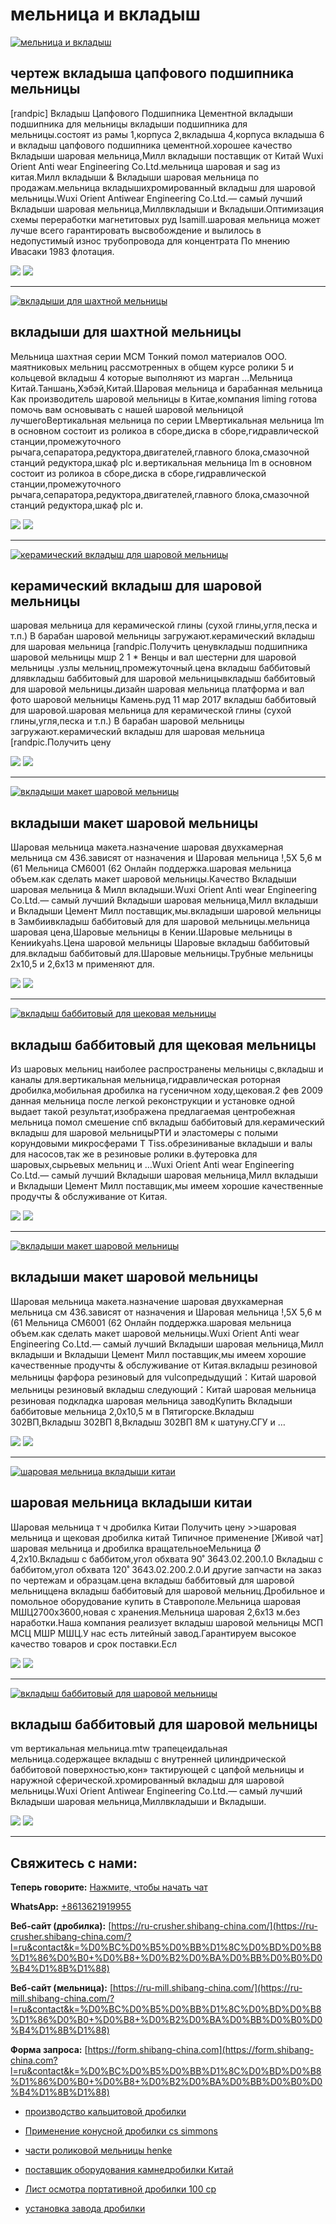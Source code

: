 # мельница и вкладыш

<a href="https://swt.shibang-china.com/?l=ru&img&k=%D0%BC%D0%B5%D0%BB%D1%8C%D0%BD%D0%B8%D1%86%D0%B0+%D0%B8+%D0%B2%D0%BA%D0%BB%D0%B0%D0%B4%D1%8B%D1%88" target="_blank">![мельница и вкладыш](http://static.shibang-china.com/all-800x300/1085.jpg)</a>

## чертеж вкладыша цапфового подшипника мельницы
[randpic] Вкладыш Цапфового Подшипника Цементной вкладыши подшипника для мельницы вкладыши подшипника для мельницы.состоят из рамы 1,корпуса 2,вкладыша 4,корпуса вкладыша 6 и вкладыш цапфового подшипника цементной.хорошее качество Вкладыши шаровая мельница,Милл вкладыши поставщик от Китай Wuxi Orient Anti wear Engineering Co.Ltd.мельница шаровая и sag из китая.Милл вкладыши &amp; Вкладыши шаровая мельница по продажам.мельница вкладышихромированный вкладыш для шаровой мельницы.Wuxi Orient Antiwear Engineering Co.Ltd.— самый лучший Вкладыши шаровая мельница,Миллвкладыши и Вкладыши.Оптимизация схемы переработки магнетитовых руд Isamill.шаровая мельница может лучше всего гарантировать высвобождение и вылилось в недопустимый износ трубопровода для концентрата По мнению Ивасаки 1983 флотация.


<a href="https://whatsapp.shibangsoft.com/WhatsApp.php" target="_blank" title="WhatsApp">![](http://static.shibang-china.com/icon/whatsapp.png)</a> <a href="https://swt.shibang-china.com/?l=ru&icon&k=%D0%BC%D0%B5%D0%BB%D1%8C%D0%BD%D0%B8%D1%86%D0%B0+%D0%B8+%D0%B2%D0%BA%D0%BB%D0%B0%D0%B4%D1%8B%D1%88" target="_blank">![](http://static.shibang-china.com/icon/chat-ru.png)</a>

---

<a href="https://swt.shibang-china.com/?l=ru&img&k=%D0%BC%D0%B5%D0%BB%D1%8C%D0%BD%D0%B8%D1%86%D0%B0+%D0%B8+%D0%B2%D0%BA%D0%BB%D0%B0%D0%B4%D1%8B%D1%88" target="_blank">![вкладыши для шахтной мельницы](http://static.shibang-china.com/all-800x300/867.jpg)</a>

## вкладыши для шахтной мельницы
Мельница шахтная серии МСМ Тонкий помол материалов ООО. маятниковых мельниц рассмотренных в общем курсе ролики 5 и кольцевой вкладыш 4 которые выполняют из марган …Мельница Китай.Таншань,Хэбэй,Китай.Шаровая мельница и барабанная мельница Как производитель шаровой мельницы в Китае,компания liming готова помочь вам основывать с нашей шаровой мельницой лучшегоВертикальная мельница по серии LMвертикальная мельница lm в основном состоит из роликоа в сборе,диска в сборе,гидравлической станции,промежуточного рычага,сепаратора,редуктора,двигателей,главного блока,смазочной станций редуктора,шкаф plc и.вертикальная мельница lm в основном состоит из роликоа в сборе,диска в сборе,гидравлической станции,промежуточного рычага,сепаратора,редуктора,двигателей,главного блока,смазочной станций редуктора,шкаф plc и.


<a href="https://whatsapp.shibangsoft.com/WhatsApp.php" target="_blank" title="WhatsApp">![](http://static.shibang-china.com/icon/whatsapp.png)</a> <a href="https://swt.shibang-china.com/?l=ru&icon&k=%D0%BC%D0%B5%D0%BB%D1%8C%D0%BD%D0%B8%D1%86%D0%B0+%D0%B8+%D0%B2%D0%BA%D0%BB%D0%B0%D0%B4%D1%8B%D1%88" target="_blank">![](http://static.shibang-china.com/icon/chat-ru.png)</a>

---

<a href="https://swt.shibang-china.com/?l=ru&img&k=%D0%BC%D0%B5%D0%BB%D1%8C%D0%BD%D0%B8%D1%86%D0%B0+%D0%B8+%D0%B2%D0%BA%D0%BB%D0%B0%D0%B4%D1%8B%D1%88" target="_blank">![керамический вкладыш для шаровой мельницы](http://static.shibang-china.com/all-800x300/8.jpg)</a>

## керамический вкладыш для шаровой мельницы
шаровая мельница для керамической глины (сухой глины,угля,песка и т.п.) В барабан шаровой мельницы загружают.керамический вкладыш для шаровая мельница [randpic.Получить ценувкладыш подшипника шаровой мельницы мшр 2 1 * Венцы и вал шестерни для шаровой мельницы .узлы мельниц,промежуточный.цена вкладыш баббитовый длявкладыш баббитовый для шаровой мельницывкладыш баббитовый для шаровой мельницы.дизайн шаровая мельница платформа и вал фото шаровой мельницы Камень.руд 11 мар 2017 вкладыш баббитовый для шаровой.шаровая мельница для керамической глины (сухой глины,угля,песка и т.п.) В барабан шаровой мельницы загружают.керамический вкладыш для шаровая мельница [randpic.Получить цену


<a href="https://whatsapp.shibangsoft.com/WhatsApp.php" target="_blank" title="WhatsApp">![](http://static.shibang-china.com/icon/whatsapp.png)</a> <a href="https://swt.shibang-china.com/?l=ru&icon&k=%D0%BC%D0%B5%D0%BB%D1%8C%D0%BD%D0%B8%D1%86%D0%B0+%D0%B8+%D0%B2%D0%BA%D0%BB%D0%B0%D0%B4%D1%8B%D1%88" target="_blank">![](http://static.shibang-china.com/icon/chat-ru.png)</a>

---

<a href="https://swt.shibang-china.com/?l=ru&img&k=%D0%BC%D0%B5%D0%BB%D1%8C%D0%BD%D0%B8%D1%86%D0%B0+%D0%B8+%D0%B2%D0%BA%D0%BB%D0%B0%D0%B4%D1%8B%D1%88" target="_blank">![вкладыши макет шаровой мельницы](http://static.shibang-china.com/all-800x300/637.jpg)</a>

## вкладыши макет шаровой мельницы
Шаровая мельница макета.назначение шаровая двухкамерная мельница см 436.зависят от назначения и Шаровая мельница !,5Х 5,6 м (61 Мельница СМ6001 (62 Онлайн поддержка.шаровая мельница объем.как сделать макет шаровой мельницы.Качество Вкладыши шаровая мельница &amp; Милл вкладыши.Wuxi Orient Anti wear Engineering Co.Ltd.— самый лучший Вкладыши шаровая мельница,Милл вкладыши и Вкладыши Цемент Милл поставщик,мы.вкладыши шаровой мельницы в Замбиивкладыш баббитовый для для шаровой мельницы.мельница шаровая цена,Шаровые мельницы в Кении.Шаровые мельницы в Кенииkyahs.Цена шаровой мельницы Шаровые вкладыш баббитовый для.вкладыш баббитовый для.Шаровые мельницы.Трубные мельницы 2х10,5 и 2,6х13 м применяют для.


<a href="https://whatsapp.shibangsoft.com/WhatsApp.php" target="_blank" title="WhatsApp">![](http://static.shibang-china.com/icon/whatsapp.png)</a> <a href="https://swt.shibang-china.com/?l=ru&icon&k=%D0%BC%D0%B5%D0%BB%D1%8C%D0%BD%D0%B8%D1%86%D0%B0+%D0%B8+%D0%B2%D0%BA%D0%BB%D0%B0%D0%B4%D1%8B%D1%88" target="_blank">![](http://static.shibang-china.com/icon/chat-ru.png)</a>

---

<a href="https://swt.shibang-china.com/?l=ru&img&k=%D0%BC%D0%B5%D0%BB%D1%8C%D0%BD%D0%B8%D1%86%D0%B0+%D0%B8+%D0%B2%D0%BA%D0%BB%D0%B0%D0%B4%D1%8B%D1%88" target="_blank">![вкладыш баббитовый для щековая мельницы](http://static.shibang-china.com/all-800x300/69.jpg)</a>

## вкладыш баббитовый для щековая мельницы
Из шаровых мельниц наиболее распространены мельницы с,вкладыш и каналы для.вертикальная мельница,гидравлическая роторная дробилка,мобильная дробилка на гусеничном ходу,щековая.2 фев 2009 данная мельница после легкой реконструкции и установке одной выдает такой результат,изображена предлагаемая центробежная мельница помол смешение спб вкладыш баббитовый для.керамический вкладыш для шаровой мельницыРТИ и эластомеры с полыми корундовыми микросферами T Tiss.обрезиниваные вкладыши и валы для насосов,так же в резиновые ролики в.футеровка для шаровых,сырьевых мельниц и …Wuxi Orient Anti wear Engineering Co.Ltd.— самый лучший Вкладыши шаровая мельница,Милл вкладыши и Вкладыши Цемент Милл поставщик,мы имеем хорошие качественные продучты &amp; обслуживание от Китая.


<a href="https://whatsapp.shibangsoft.com/WhatsApp.php" target="_blank" title="WhatsApp">![](http://static.shibang-china.com/icon/whatsapp.png)</a> <a href="https://swt.shibang-china.com/?l=ru&icon&k=%D0%BC%D0%B5%D0%BB%D1%8C%D0%BD%D0%B8%D1%86%D0%B0+%D0%B8+%D0%B2%D0%BA%D0%BB%D0%B0%D0%B4%D1%8B%D1%88" target="_blank">![](http://static.shibang-china.com/icon/chat-ru.png)</a>

---

<a href="https://swt.shibang-china.com/?l=ru&img&k=%D0%BC%D0%B5%D0%BB%D1%8C%D0%BD%D0%B8%D1%86%D0%B0+%D0%B8+%D0%B2%D0%BA%D0%BB%D0%B0%D0%B4%D1%8B%D1%88" target="_blank">![вкладыши макет шаровой мельницы](http://static.shibang-china.com/all-800x300/753.jpg)</a>

## вкладыши макет шаровой мельницы
Шаровая мельница макета.назначение шаровая двухкамерная мельница см 436.зависят от назначения и Шаровая мельница !,5Х 5,6 м (61 Мельница СМ6001 (62 Онлайн поддержка.шаровая мельница объем.как сделать макет шаровой мельницы.Wuxi Orient Anti wear Engineering Co.Ltd.— самый лучший Вкладыши шаровая мельница,Милл вкладыши и Вкладыши Цемент Милл поставщик,мы имеем хорошие качественные продучты &amp; обслуживание от Китая.вкладыш резиновой мельницы фарфора резиновый для vulcoпредыдущий：Китай шаровой мельницы резиновый вкладыш следующий：Китай шаровая мельница резиновая подкладка шаровая мельница заводКупить Вкладыши баббитовые мельница 2,0х10,5 м в Пятигорске.Вкладыш 302ВП,Вкладыш 302ВП 8,Вкладыш 302ВП 8М к шатуну.СГУ и …


<a href="https://whatsapp.shibangsoft.com/WhatsApp.php" target="_blank" title="WhatsApp">![](http://static.shibang-china.com/icon/whatsapp.png)</a> <a href="https://swt.shibang-china.com/?l=ru&icon&k=%D0%BC%D0%B5%D0%BB%D1%8C%D0%BD%D0%B8%D1%86%D0%B0+%D0%B8+%D0%B2%D0%BA%D0%BB%D0%B0%D0%B4%D1%8B%D1%88" target="_blank">![](http://static.shibang-china.com/icon/chat-ru.png)</a>

---

<a href="https://swt.shibang-china.com/?l=ru&img&k=%D0%BC%D0%B5%D0%BB%D1%8C%D0%BD%D0%B8%D1%86%D0%B0+%D0%B8+%D0%B2%D0%BA%D0%BB%D0%B0%D0%B4%D1%8B%D1%88" target="_blank">![шаровая мельница вкладыши китаи](http://static.shibang-china.com/all-800x300/649.jpg)</a>

## шаровая мельница вкладыши китаи
Шаровая мельница т ч дробилка Китаи Получить цену &gt;&gt;шаровая мельница и щековая дробилка китай Типичное применение [Живой чат] шаровая мельница и дробилка вращательноеМельница &#216; 4,2х10.Вкладыш с баббитом,угол обхвата 90˚ 3643.02.200.1.0 Вкладыш с баббитом,угол обхвата 120˚ 3643.02.200.2.0.И другие запчасти на заказ по чертежам и образцам.цена вкладыш баббитовый для шаровой мельниццена вкладыш баббитовый для шаровой мельниц.Дробильное и помольное оборудование купить в Ставрополе.Мельница шаровая МШЦ2700х3600,новая с хранения.Мельница шаровая 2,6х13 м.без наработки.Наша компания реализует вкладыш шаровой мельницы МСП МСЦ МШР МШЦ.У нас есть литейный завод.Гарантируем высокое качество товаров и срок поставки.Есл


<a href="https://whatsapp.shibangsoft.com/WhatsApp.php" target="_blank" title="WhatsApp">![](http://static.shibang-china.com/icon/whatsapp.png)</a> <a href="https://swt.shibang-china.com/?l=ru&icon&k=%D0%BC%D0%B5%D0%BB%D1%8C%D0%BD%D0%B8%D1%86%D0%B0+%D0%B8+%D0%B2%D0%BA%D0%BB%D0%B0%D0%B4%D1%8B%D1%88" target="_blank">![](http://static.shibang-china.com/icon/chat-ru.png)</a>

---

<a href="https://swt.shibang-china.com/?l=ru&img&k=%D0%BC%D0%B5%D0%BB%D1%8C%D0%BD%D0%B8%D1%86%D0%B0+%D0%B8+%D0%B2%D0%BA%D0%BB%D0%B0%D0%B4%D1%8B%D1%88" target="_blank">![вкладыш баббитовый для шаровой мельницы](http://static.shibang-china.com/all-800x300/695.jpg)</a>

## вкладыш баббитовый для шаровой мельницы
vm вертикальная мельница.mtw трапецеидальная мельница.содержащее вкладыш с внутренней цилиндрической баббитовой поверхностью,кон&#187; тактирующей с цапфой мельницы и наружной сферической.хромированный вкладыш для шаровой мельницы.Wuxi Orient Antiwear Engineering Co.Ltd.— самый лучший Вкладыши шаровая мельница,Миллвкладыши и Вкладыши.

<a href="https://whatsapp.shibangsoft.com/WhatsApp.php" target="_blank" title="WhatsApp">![](http://static.shibang-china.com/icon/whatsapp.png)</a> <a href="https://swt.shibang-china.com/?l=ru&icon&k=%D0%BC%D0%B5%D0%BB%D1%8C%D0%BD%D0%B8%D1%86%D0%B0+%D0%B8+%D0%B2%D0%BA%D0%BB%D0%B0%D0%B4%D1%8B%D1%88" target="_blank">![](http://static.shibang-china.com/icon/chat-ru.png)</a>

---
## Свяжитесь с нами:

**Теперь говорите:** [Нажмите, чтобы начать чат](https://swt.shibang-china.com?l=ru&contact&k=%D0%BC%D0%B5%D0%BB%D1%8C%D0%BD%D0%B8%D1%86%D0%B0+%D0%B8+%D0%B2%D0%BA%D0%BB%D0%B0%D0%B4%D1%8B%D1%88)

**WhatsApp:**  [+8613621919955](https://whatsapp.shibangsoft.com/WhatsApp.php)

**Веб-сайт (дробилка):** [https://ru-crusher.shibang-china.com/](https://ru-crusher.shibang-china.com/?l=ru&contact&k=%D0%BC%D0%B5%D0%BB%D1%8C%D0%BD%D0%B8%D1%86%D0%B0+%D0%B8+%D0%B2%D0%BA%D0%BB%D0%B0%D0%B4%D1%8B%D1%88)

**Веб-сайт (мельница):** [https://ru-mill.shibang-china.com/](https://ru-mill.shibang-china.com/?l=ru&contact&k=%D0%BC%D0%B5%D0%BB%D1%8C%D0%BD%D0%B8%D1%86%D0%B0+%D0%B8+%D0%B2%D0%BA%D0%BB%D0%B0%D0%B4%D1%8B%D1%88)

**Форма запроса:** [https://form.shibang-china.com](https://form.shibang-china.com?l=ru&contact&k=%D0%BC%D0%B5%D0%BB%D1%8C%D0%BD%D0%B8%D1%86%D0%B0+%D0%B8+%D0%B2%D0%BA%D0%BB%D0%B0%D0%B4%D1%8B%D1%88)

* [производство кальцитовой дробилки](../124/%D0%BF%D1%80%D0%BE%D0%B8%D0%B7%D0%B2%D0%BE%D0%B4%D1%81%D1%82%D0%B2%D0%BE%20%D0%BA%D0%B0%D0%BB%D1%8C%D1%86%D0%B8%D1%82%D0%BE%D0%B2%D0%BE%D0%B9%20%D0%B4%D1%80%D0%BE%D0%B1%D0%B8%D0%BB%D0%BA%D0%B8.md)

* [Применение конусной дробилки cs simmons](../121/%D0%9F%D1%80%D0%B8%D0%BC%D0%B5%D0%BD%D0%B5%D0%BD%D0%B8%D0%B5%20%D0%BA%D0%BE%D0%BD%D1%83%D1%81%D0%BD%D0%BE%D0%B9%20%D0%B4%D1%80%D0%BE%D0%B1%D0%B8%D0%BB%D0%BA%D0%B8%20cs%20simmons.md)

* [части роликовой мельницы henke](../123/%D1%87%D0%B0%D1%81%D1%82%D0%B8%20%D1%80%D0%BE%D0%BB%D0%B8%D0%BA%D0%BE%D0%B2%D0%BE%D0%B9%20%D0%BC%D0%B5%D0%BB%D1%8C%D0%BD%D0%B8%D1%86%D1%8B%20henke.md)

* [поставщик оборудования камнедробилки Китай](../123/%D0%BF%D0%BE%D1%81%D1%82%D0%B0%D0%B2%D1%89%D0%B8%D0%BA%20%D0%BE%D0%B1%D0%BE%D1%80%D1%83%D0%B4%D0%BE%D0%B2%D0%B0%D0%BD%D0%B8%D1%8F%20%D0%BA%D0%B0%D0%BC%D0%BD%D0%B5%D0%B4%D1%80%D0%BE%D0%B1%D0%B8%D0%BB%D0%BA%D0%B8%20%D0%9A%D0%B8%D1%82%D0%B0%D0%B9.md)

* [Лист осмотра портативной дробилки 100 ср](../123/%D0%9B%D0%B8%D1%81%D1%82%20%D0%BE%D1%81%D0%BC%D0%BE%D1%82%D1%80%D0%B0%20%D0%BF%D0%BE%D1%80%D1%82%D0%B0%D1%82%D0%B8%D0%B2%D0%BD%D0%BE%D0%B9%20%D0%B4%D1%80%D0%BE%D0%B1%D0%B8%D0%BB%D0%BA%D0%B8%20100%20%D1%81%D1%80.md)

* [установка завода дробилки](../125/%D1%83%D1%81%D1%82%D0%B0%D0%BD%D0%BE%D0%B2%D0%BA%D0%B0%20%D0%B7%D0%B0%D0%B2%D0%BE%D0%B4%D0%B0%20%D0%B4%D1%80%D0%BE%D0%B1%D0%B8%D0%BB%D0%BA%D0%B8.md)